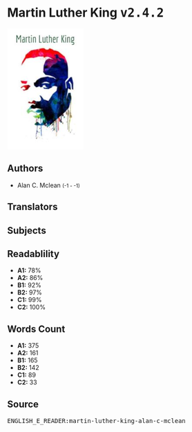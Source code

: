 # Martin Luther King <kbd>v2.4.2</kbd>

![](./cover.medium.jpg "")

## Authors


 - Alan C. Mclean <small>(-1 - -1)</small>

## Translators



## Subjects



## Readablility


 - **A1:** 78%
 - **A2:** 86%
 - **B1:** 92%
 - **B2:** 97%
 - **C1:** 99%
 - **C2:** 100%

## Words Count


 - **A1:** 375
 - **A2:** 161
 - **B1:** 165
 - **B2:** 142
 - **C1:** 89
 - **C2:** 33

## Source


<kbd>ENGLISH_E_READER:martin-luther-king-alan-c-mclean</kbd>
